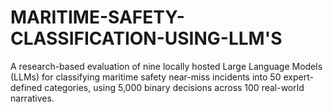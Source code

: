 # MARITIME-SAFETY-CLASSIFICATION-USING-LLM'S
A research-based evaluation of nine locally hosted Large Language Models (LLMs) for classifying maritime safety near-miss incidents into 50 expert-defined categories, using 5,000 binary decisions across 100 real-world narratives.
